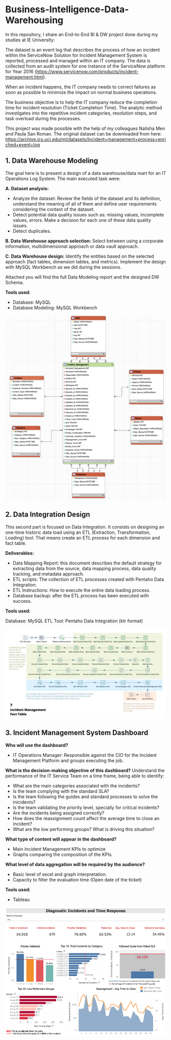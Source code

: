 # Business-Intelligence-Data-Warehousing
In this repository, I share an End-to-End BI &amp; DW project done during my studies at IE University:

The dataset is an event log that describes the process of how an incident within the ServiceNow Solution for Incident Management System is reported, processed and managed within an IT company. The data is collected from an audit system for one instance of the ServiceNow platform for Year 2016 (https://www.servicenow.com/products/incident-management.html).

When an incident happens, the IT company needs to correct failures as soon as possible to minimize the impact on normal business operations.

The business objective is to help the IT company reduce the completion time for incident resolution (Ticket Completion Time). The analytic method investigates into the repetitive incident categories, resolution steps, and task overload during the processes.


This project was made possible with the help of my colleagues Nalisha Men and Paula San Roman. The original dataset can be downloaded from here: https://archive.ics.uci.edu/ml/datasets/Incident+management+process+enriched+event+log

## 1. Data Warehouse Modeling
The goal here is to  present a design of a data warehouse/data mart for an IT Operations Log System. The main executed task were: 

**A. Dataset analysis:**
- Analyze the dataset: Review the fields of the dataset and its definition, understand the meaning of all of them and define user requirements considering the context of the dataset. 
- Detect potential data quality issues such as: missing values, incomplete values, errors. Make a decision for each one of these data quality issues. 
- Detect duplicates. 

**B. Data Warehouse approach selection:**
Select between using a corporate information, multidimensional approach or data vault approach.

**C. Data Warehouse design:**
Identify the entities based on the selected approach (fact tables, dimension tables, and metrics). Implement the design with MySQL Workbench as we did during the sessions.

Attached you will find the full Data Modeling report and the designed DW Schema.

**Tools used:**
- Database: MySQL
- Database Modeling: MySQL Workbench

![DW Star Schema](/1_Data_Warehouse_Modeling/DW_Schema.jpg)

## 2. Data Integration Design
This second part is focused on Data Integration. It consists on designing an one-time historic data load using an ETL (Extraction, Transformation, Loading) tool. That means create an ETL process for each dimension and fact table.

**Deliverables:**

- Data Mapping Report: this document describes the default strategy for extracting data from the source, data mapping process, data quality tracking, and metadata approach. 
- ETL scripts: The collection of ETL processes created with Pentaho Data Integration. 
- ETL Instructions: How to execute the entire data loading process.
- Database backup: after the ETL process has been executed with success.

**Tools used:**

Database: MySQL
ETL Tool: Pentaho Data Integration (ktr format)

![Data Mapping Process](/2_Data_Integration_Design/Mapping1.jpg)

## 3. Incident Management System Dashboard

**Who will use the dashboard?**
- IT Operations Manager: Responsible against the CIO for the Incident Management Platform and groups executing the job.

**What is the decision-making objective of this dashboard?**
Understand the performance of the IT Service Team on a time frame, being able to identify:
- What are the main categories associated with the incidents?
- Is the team complying with the standard SLA?
- Is the team following the guides and standard processes to solve the inicidents?
- Is the team validating the priority level, specially for critical incidents?
- Are the incidents being assigned correctly?
- How does the reassignment count affect the average time to close an incident?
- What are the low performing groups? What is driving this situation?

**What type of content will appear in the dashboard?**
- Main Incident Management KPIs to optimize
- Graphs comparing the composition of the KPIs.

**What level of data aggregation will be required by the audience?**
- Basic level of excel and graph interpretation.
- Capacity to filter the evaluation time (Open date of the ticket)

**Tools used:**
- Tableau

![IMS Dashboard](/3_IMS_Dashboard/IMS.png)
